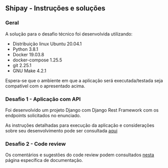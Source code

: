 ## Shipay - Instruções e soluções

### Geral
A solução para o desafio técnico foi desenvolvida utilizando:
 - Distribuição linux Ubuntu 20.04.1
 - Python 3.8.1
 - Docker 19.03.8
 - docker-compose 1.25.5
 - git 2.25.1
 - GNU Make 4.2.1

Espera-se que o ambiente em que a aplicação será executada/testada seja compatível com o apresentado acima.

### Desafio 1 - Aplicação com API
Foi desenvolvido um projeto Django com Django Rest Framework com os endpoints solicitados no enunciado.

As instruções detalhadas para execução da aplicação e considerações sobre seu desenvolvimento pode ser consultada [aqui](./docs/instructions.md)

### Desafio 2 - Code review
Os comentários e sugestões do code review podem consultados [nesta](./docs/second_challenge.md) página específica de documentação.
